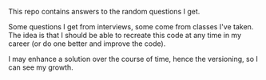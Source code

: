 This repo contains answers to the random questions I get.

Some questions I get from interviews, some come from classes I've taken. The idea is that I should be able to recreate this code at any time in my career (or do one better and improve the code). 

I may enhance a solution over the course of time, hence the versioning, so I can see my growth.
